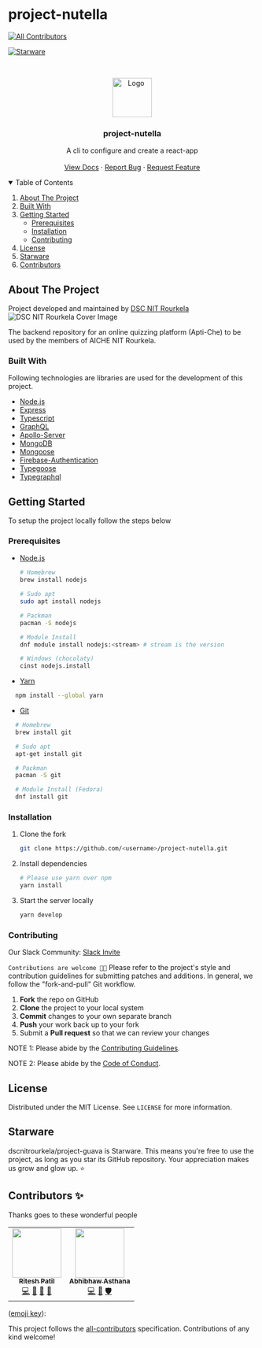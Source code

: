 # project-nutella

<!-- ALL-CONTRIBUTORS-BADGE:START - Do not remove or modify this section -->

[![All Contributors](https://img.shields.io/badge/all_contributors-2-orange.svg?style=flat-square)](#contributors-)

<!-- ALL-CONTRIBUTORS-BADGE:END -->

[![Starware](https://img.shields.io/badge/Starware-⭐-black?labelColor=f9b00d)](https://github.com/zepfietje/starware)

<!-- ALL-CONTRIBUTORS-BADGE:START - Do not remove or modify this section -->

<br />
<p align="center">
  <a href="https://github.com/dscnitrourkela/project-nutella">
    <img src="images/logo.png" alt="Logo" width="80" height="80">
  </a>

  <h3 align="center">project-nutella</h3>

  <p align="center">
    A cli to configure and create a react-app
    <br />
    <br />
    <a href="https://github.com/dscnitrourkela/project-nutella">View Docs</a>
    ·
    <a href="https://github.com/dscnitrourkela/project-nutella/issues">Report Bug</a>
    ·
    <a href="https://github.com/dscnitrourkela/project-nutella/issues">Request Feature</a>
  </p>
</p>

<!-- TABLE OF CONTENTS -->
<details open="open">
  <summary>Table of Contents</summary>
  <ol>
    <li>
      <a href="#about-the-project">About The Project</a>
      <ul>
      </ul>
        <li><a href="#built-with">Built With</a></li>
        <!-- <li><a href="#configuration">Configuration</a></li> -->
    </li>
    <li>
      <a href="#getting-started">Getting Started</a>
      <ul>
        <li><a href="#prerequisites">Prerequisites</a></li>
        <li><a href="#installation">Installation</a></li>
        <li><a href="#contributing">Contributing</a></li>
      </ul>
    </li>
    <li><a href="#license">License</a></li>
    <li><a href="#starware">Starware</a></li>
    <li><a href="#contributors">Contributors</a></li>
  </ol>
</details>

## About The Project

Project developed and maintained by
[DSC NIT Rourkela](https://dscnitrourkela.org/)
![DSC NIT Rourkela Cover Image](./images/cover.png)

The backend repository for an online quizzing platform (Apti-Che) to be used by
the members of AICHE NIT Rourkela.

### Built With

Following technologies are libraries are used for the development of this
project.

- [Node.js](https://nodejs.org/en/)
- [Express](https://expressjs.com/)
- [Typescript](https://www.typescriptlang.org/)
- [GraphQL](https://graphql.org/)
- [Apollo-Server](https://www.apollographql.com/docs/apollo-server/)
- [MongoDB](https://www.mongodb.com/)
- [Mongoose](https://mongoosejs.com/)
- [Firebase-Authentication](https://firebase.google.com/docs/auth)
- [Typegoose](https://typegoose.github.io/typegoose/)
- [Typegraphql](https://typegraphql.com/)

## Getting Started

To setup the project locally follow the steps below

### Prerequisites

- [Node.js](https://nodejs.org/en/download/)

  ```sh
  # Homebrew
  brew install nodejs

  # Sudo apt
  sudo apt install nodejs

  # Packman
  pacman -S nodejs

  # Module Install
  dnf module install nodejs:<stream> # stream is the version

  # Windows (chocolaty)
  cinst nodejs.install

  ```

- [Yarn](https://classic.yarnpkg.com/en/docs/install/)

```sh
  npm install --global yarn
```

- [Git](https://git-scm.com/downloads)

```sh
  # Homebrew
  brew install git

  # Sudo apt
  apt-get install git

  # Packman
  pacman -S git

  # Module Install (Fedora)
  dnf install git

```

### Installation

1. Clone the fork
   ```sh
   git clone https://github.com/<username>/project-nutella.git
   ```
2. Install dependencies
   ```sh
   # Please use yarn over npm
   yarn install
   ```
3. Start the server locally
   ```sh
   yarn develop
   ```

### Contributing

Our Slack Community: [Slack Invite](http://bit.ly/NITRDevs) <br>

`Contributions are welcome 🎉🎉` Please refer to the project's style and
contribution guidelines for submitting patches and additions. In general, we
follow the "fork-and-pull" Git workflow.

1.  **Fork** the repo on GitHub
2.  **Clone** the project to your local system
3.  **Commit** changes to your own separate branch
4.  **Push** your work back up to your fork
5.  Submit a **Pull request** so that we can review your changes

NOTE 1: Please abide by the
[Contributing Guidelines](https://github.com/dscnitrourkela/project-guava-web/blob/master/CONTRIBUTING.md).

NOTE 2: Please abide by the
[Code of Conduct](https://github.com/dscnitrourkela/project-guava-web/blob/master/CODE_OF_CONDUCT.md).

## License

Distributed under the MIT License. See `LICENSE` for more information.

## Starware

dscnitrourkela/project-guava is Starware. This means you're free to use the
project, as long as you star its GitHub repository. Your appreciation makes us
grow and glow up. ⭐

## Contributors ✨

Thanks goes to these wonderful people

<!-- ALL-CONTRIBUTORS-LIST:START - Do not remove or modify this section -->
<!-- prettier-ignore-start -->
<!-- markdownlint-disable -->
<table>
  <tr>
    <td align="center"><a href="http://riteshpatil.dev"><img src="https://avatars.githubusercontent.com/u/56112399?v=4?s=100" width="100px;" alt=""/><br /><sub><b>Ritesh Patil</b></sub></a><br /><a href="https://github.com/dscnitrourkela/project-nutella/commits?author=riteshsp2000" title="Code">💻</a> <a href="#ideas-riteshsp2000" title="Ideas, Planning, & Feedback">🤔</a> <a href="#maintenance-riteshsp2000" title="Maintenance">🚧</a> <a href="#projectManagement-riteshsp2000" title="Project Management">📆</a></td>
    <td align="center"><a href="https://abhibhaw.co"><img src="https://avatars.githubusercontent.com/u/39991296?v=4?s=100" width="100px;" alt=""/><br /><sub><b>Abhibhaw Asthana</b></sub></a><br /><a href="https://github.com/dscnitrourkela/project-nutella/commits?author=abhibhaw" title="Code">💻</a> <a href="#maintenance-abhibhaw" title="Maintenance">🚧</a> <a href="#security-abhibhaw" title="Security">🛡️</a></td>
  </tr>
</table>

<!-- markdownlint-restore -->
<!-- prettier-ignore-end -->

<!-- ALL-CONTRIBUTORS-LIST:END -->

([emoji key](https://allcontributors.org/docs/en/emoji-key)):

This project follows the
[all-contributors](https://github.com/all-contributors/all-contributors)
specification. Contributions of any kind welcome!
